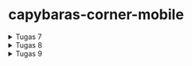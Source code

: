 ﻿# capybaras-corner-mobile
<details>
<summary> Tugas 7 </summary>

1. Jelaskan apa yang dimaksud dengan stateless widget dan stateful widget, dan jelaskan perbedaan dari keduanya.
2. Sebutkan widget apa saja yang kamu gunakan pada proyek ini dan jelaskan fungsinya.
3. Apa fungsi dari setState()? Jelaskan variabel apa saja yang dapat terdampak dengan fungsi tersebut.
4. Jelaskan perbedaan antara const dengan final.
5. Jelaskan bagaimana cara kamu mengimplementasikan checklist-checklist di atas.

=============== 1 ===============
<br/>
Stateless dan stateful adalah dua jenis keadaan widget yang ada pada flutter. Stateless widget artinya adalah widget yang menampilkan data yang tetap/konstan atau tidak sering berubah. Kebalikannya, stateful widget digunakan ketika kita ingin menampilkan data yang sering berubah selama berjalannya aplikasi. Contoh simple stateful widget seperti label yang menunjukkan sebuah counter, tentu akan menunjukkan angka yang berubah (incrementing) sedangkan contoh stateless misalkan label yang menunjukkan nama aplikasi.
<br/>
=============== 2 ===============
<br/>
| Widget                       | Kegunaan                                                                                                             |
|------------------------------|----------------------------------------------------------------------------------------------------------------------|
| `MaterialApp`                | Root aplikasi dengan struktur Material Design, menyediakan navigasi dan tema.                                       |
| `ThemeData`                  | Mengatur tema visual aplikasi, seperti warna, font, dan gaya lainnya.                                               |
| `ColorScheme.fromSwatch`     | Membuat skema warna dari palet warna yang dipilih, menetapkan `primarySwatch` dan warna sekunder.                   |
| `MyHomePage`                 | Widget yang akan menjadi halaman beranda atau home page dari aplikasi.                                              |
| `MyApp`                      | Custom widget sebagai root aplikasi, menyusun `MaterialApp` dan pengaturan tema serta halaman awal.                 |
| `runApp`                     | Fungsi untuk menjalankan aplikasi, menampilkan widget utama (`MyApp`) dalam hierarchy aplikasi Flutter.             |
| `Scaffold`                   | Menyediakan struktur halaman dasar dengan `AppBar` dan `body`.                                                      |
| `AppBar`                     | Toolbar di bagian atas halaman, menampilkan judul dan ikon aplikasi.                                                |
| `Text`                       | Menampilkan teks statis pada layar. Digunakan untuk judul, sambutan, dan informasi lainnya.                         |
| `Padding`                    | Menambahkan jarak di sekitar widget untuk tata letak yang lebih rapi.                                               |
| `Column`                     | Menyusun widget secara vertikal, seperti teks dan kartu dalam halaman.                                              |
| `Row`                        | Menyusun widget secara horizontal, seperti `InfoCard` dalam satu baris.                                             |
| `InfoCard`                   | Custom widget yang menampilkan informasi sederhana (judul dan konten).                                              |
| `ItemCard`                   | Custom widget untuk ikon dan teks opsional. Respon `onTap` untuk interaksi pengguna.                               |
| `GridView.count`             | Menampilkan grid dengan jumlah kolom tetap, seperti `ItemCard` dalam 3 kolom.                                       |
| `Card`                       | Menampilkan kotak dengan elevasi, memberikan tampilan visual untuk `InfoCard`.                                      |
| `Material`                   | Menambahkan efek Material Design pada `ItemCard`, seperti warna latar belakang dan sudut melengkung.               |
| `InkWell`                    | Menambahkan efek klik pada `ItemCard` dan menampilkan `SnackBar` saat ditekan.                                      |
| `SnackBar`                   | Menampilkan pesan sementara di bagian bawah layar, sebagai respons ketika `ItemCard` ditekan.                      |
| `MediaQuery.of(context)`     | Mengambil ukuran layar untuk menyesuaikan tampilan secara responsif.                                                |
| `SizedBox`                   | Menambahkan jarak vertikal antara elemen-elemen dalam kolom.                                                        |
<br/>
=============== 3 ===============
<br/>
setState() digunakan untuk memberi sinyal framework bahwa isi dari sebuah `StatefulWidget` telah berubah dan butuh dicek.
setState() hanya berdampak pada variabel atau data yang berada dalam State dari widget tersebut, khususnya variabel-variabel yang digunakan dalam metode build. Variabel yang terpengaruh antara lain:
1. Variabel dengan nilai dinamis atau bisa berubah: Variabel seperti int counter, String text, atau List items yang diinisialisasi dalam State widget bisa diubah, dan setState() akan memperbarui tampilan sesuai perubahan tersebut.
2. Data yang ditampilkan di UI: Semua data yang digunakan di dalam build method, seperti teks, gambar, ukuran, atau warna, jika terhubung dengan variabel dalam state yang berubah, akan terpengaruh oleh setState().
3. Properti widget: Jika suatu properti dari widget bergantung pada nilai variabel dalam State, maka perubahan nilai tersebut juga mempengaruhi tampilan widget. Misalnya, properti color dari widget Container yang bergantung pada nilai dari variabel dalam state.
<br/>
=============== 4 ===============
<br/>

| Sifat                         | `const`                              | `final`                            | 
|-------------------------------|--------------------------------------|------------------------------------|
| Waktu penentuan nilai         | Compile-time                         | Run-time                           | 
| Dapat berubah nilainya?       | Tidak                                | Tidak                              | 
| Penggunaan pada variabel instance? | Tidak bisa                        | Bisa                               | 
| Memerlukan kata kunci `static` untuk class-level konstanta? | Ya                                  | Tidak (tidak bisa const)  | 
| Bersifat immutable (tidak dapat diubah) | Ya, mutlak (benar-benar konstan) | Ya, tetapi nilai di-set saat run-time | 
| Cocok untuk                   | Nilai konstan di seluruh aplikasi    | Nilai yang diketahui saat run-time dan hanya di-set sekali | 
| Contoh                         | `static const double pi = 3.14;`    | `final DateTime now = DateTime.now();` |

<br/>
=============== 5 ===============
<br/>
Hal pertama yang dilakukan adalah membuat file baru bernama ``menu.dart`` pada folder lib. Lalu memindahkan class `MyHomePage` dari ``main.dart`` kemudian mengubah jenisnya menjadi stateless widget. Kemudian mengisi isi class `MyHomePage` sesuai definisi yang diperlukan suatu stateless widget. Lalu juga menambahkan 3 variable Strings (nama, kelas, npm) sebagai data yang ditunjukkan pada info card nanti.

Selanjutnya, membuat class baru bernama `InfoCard` di ``menu.dart`` yang akan menunjukkan data nama, kelas, npm yang di-define pada `MyHomePage`. class `InfoCard` ini akan membuat suatu widget Card yang berbentuk kotak dan akan menampilkan data dan title dari data tersebut.

Kemudian buat class `ItemHomePage` yang punya atribut name, icon, dan colors. name disini bertipe String, icon bertipe IconData, colors bertipe MaterialColor. Lalu buat konstruktor untuk class ini. Jadi tiap instance ItemHomePage akan memiliki name, icon, dan colors.

Kembali ke Class `MyHomePage`, tambahkan list of `ItemHomePage` sebagai button-button yang ingin ditambahkan. Pada buttonnya kita bisa memberi warna yang kita inginkan sesuai dengan yang kita masukkan pada pembuatan instance `ItemHomePage` nya.

Kemudian untuk menunjukkan bentuk button dan logic buttonnya, kita buat class `ItemCard`. yang akan memiliki variable class nya yaitu instance dari `ItemHomePage`. Build context dari `ItemCard` akan mengembalikan widget Material dengan color dan icon diambil dari attribut `ItemHomePage`. Kemudian ketika di-click, akan menunjukkan snackbar yang memberi pesan "Kamu telah menekan tombol (nama tombol)".

Setelah itu, kita perlu mengintegrasikan class-class ini ke Home Page. Widget yang akan di-build akan berupa scaffold yang mana kita harus mendefine AppBar dan Body nya. 
<br/>
</details>

<details>
<summary> Tugas 8 </summary>
  1. Apa kegunaan const di Flutter? Jelaskan apa keuntungan ketika menggunakan const pada kode Flutter. Kapan sebaiknya kita menggunakan
const, dan kapan sebaiknya tidak digunakan? <br/>
  2. Jelaskan dan bandingkan penggunaan Column dan Row pada Flutter. Berikan contoh implementasi dari masing-masing layout widget ini!<br/>
  3. Sebutkan apa saja elemen input yang kamu gunakan pada halaman form yang kamu buat pada tugas kali ini. Apakah terdapat elemen input
Flutter lain yang tidak kamu gunakan pada tugas ini? Jelaskan!<br/>
  4. Bagaimana cara kamu mengatur tema (theme) dalam aplikasi Flutter agar aplikasi yang dibuat konsisten? Apakah kamu mengimplementasikan
tema pada aplikasi yang kamu buat?<br/>
  5. Bagaimana cara kamu menangani navigasi dalam aplikasi dengan banyak halaman pada Flutter?

=============== 1 ===============
<br/>
Const di flutter berguna sebagai penanda bahwa suatu variable itu konstan. Berbeda dengan final, const ditentukan nilainya saat compile time jadi dapat mempercepat jalannya aplikasi. Sebaiknya gunakan const pada variable/pemanggilan fungsi yang tidak akan berubah statenya. Const sebaiknya tidak digunakan pada variable atau instansiasi suatu class yang akan membutuhkan/dapat nilainya ketika runtime.
<br/>
=============== 2 ===============
<br/>
1. Widget Column
Column adalah widget yang menyusun elemen-elemen secara vertikal (dari atas ke bawah). Widget ini berguna untuk menumpuk komponen secara vertikal, misalnya daftar teks atau tombol yang harus disusun dalam satu kolom.
```dart
Column(
  mainAxisAlignment: MainAxisAlignment.center, // Menempatkan widget di tengah vertikal
  crossAxisAlignment: CrossAxisAlignment.center, // Menempatkan widget di tengah horizontal
  children: [
    Text('Hello'),
    Text('Welcome to Flutter'),
    ElevatedButton(
      onPressed: () {},
      child: Text('Click Me'),
    ),
  ],
)
```
2. Widget Row
Row adalah widget yang menyusun elemen-elemen secara horizontal (dari kiri ke kanan). Widget ini sering digunakan ketika Anda ingin menempatkan elemen-elemen yang perlu ditampilkan secara berdampingan, misalnya ikon dan teks dalam satu baris.
```dart
Row(
  mainAxisAlignment: MainAxisAlignment.spaceEvenly, // Menyebar widget secara merata
  crossAxisAlignment: CrossAxisAlignment.center, // Menempatkan widget di tengah vertikal
  children: [
    Icon(Icons.home, size: 32),
    Text('Home'),
    Icon(Icons.settings, size: 32),
    Text('Settings'),
  ],
)
```
<br/>
=============== 3 ===============
<br/>
1. TextFormField: adalah widget dasar yang sering dipakai untuk input teks seperti nama, alamat, atau deskripsi. Elemen ini bisa digunakan dengan validator untuk memeriksa validitas input.
Dalam Project ini saya hanya menggunakan TextFormField, mungkin untuk pemilihan `Chill Level` saya bisa menggunakan slider.

Widget form input lainnya, yang sering dipakai:
- DropdownButtonFormField: Sering digunakan untuk memilih dari sekumpulan pilihan tetap, seperti kategori produk atau jenis kelamin.
- Checkbox: Untuk input yang hanya memerlukan pilihan "ya" atau "tidak," seperti setuju pada syarat dan ketentuan.
- Radio: Jika pilihan terbatas pada satu opsi dari beberapa, misalnya, pilihan jenis pembayaran.
- Slider: Berguna untuk memilih nilai numerik dalam rentang tertentu, seperti intensitas atau level sesuatu.
- Switch: Biasanya digunakan untuk pengaturan aktif/nonaktif, misalnya, notifikasi aplikasi.
- DatePicker: Menampilkan kalender untuk memilih tanggal, seperti pada formulir pemesanan.
- TimePicker: Untuk memilih waktu spesifik, misalnya untuk pengaturan jadwal.

<br/>
=============== 4 ===============
<br/>
Pada tanggal readme ini ditulis ``12/11/2024``, saya baru menggunakan widget ``ThemeData`` pada ``main.dart`` untuk mengatur theme color aplikasi. Saya juga menerapkan ``IconThemeData`` pada bagian AppBar di ``menu.dart``. Untuk pengaplikasian theme warna aplikasinya, dapat menggunakan ``Theme.of(context)``.
<br/>
=============== 5 ===============
<br/>
Tentu saja dengan widget Navigator adalah yang paling umum, cara kerjanya bisa dibayangkan sebagai stack of screens. Dimana ketika ingin berganti screen (dari top of stack) kita bisa lakukan push sebuah screen(widget), pop, ataupun mengganti top of stack dengan screen lain secara langsung. Penggunaan stack ini memungkinkan pengguna untuk rollback ke screen sebelumnya (dengan pop stack).
<br/>
</details>


<details>
  <summary> Tugas 9 </summary>
<br/>
1. Jelaskan mengapa kita perlu membuat model untuk melakukan pengambilan ataupun pengiriman data JSON? Apakah akan terjadi error jika kita tidak membuat model terlebih dahulu? <br/>
2. Jelaskan fungsi dari library http yang sudah kamu implementasikan pada tugas ini <br/>
3. Jelaskan fungsi dari CookieRequest dan jelaskan mengapa instance CookieRequest perlu untuk dibagikan ke semua komponen di aplikasi Flutter. <br/>
4. Jelaskan mekanisme pengiriman data mulai dari input hingga dapat ditampilkan pada Flutter. <br/>
5. Jelaskan mekanisme autentikasi dari login, register, hingga logout. Mulai dari input data akun pada Flutter ke Django hingga selesainya proses autentikasi oleh Django dan tampilnya menu pada Flutter. <br/>
6. Jelaskan bagaimana cara kamu mengimplementasikan checklist di atas secara step-by-step! (bukan hanya sekadar mengikuti tutorial) <br/>

=============== 1 ===============
<br/>
Alasan perlunya membuat model dalam data delivery JSON:
- Struktur Jelas: Model memastikan data yang diterima atau dikirim memiliki format yang konsisten.
- Parsing Mudah: Model mempermudah mengubah JSON ke objek yang bisa langsung dipakai di kode.
- Validasi Data: Model bisa memeriksa tipe dan format data agar sesuai sebelum dipakai.
- Kode Rapi: Dengan model, kode jadi lebih bersih dan lebih mudah dipahami.

Jika tidak membuat model, error tidak selalu terjadi namun ada beberapa hal yang dapat terjadi jika tidak membuat model yaitu
- Error Tipe Data: Data dari JSON bisa salah tipe (contoh, angka ternyata string).
- Kesulitan Debugging: Kalau ada masalah, jadi sulit melacak kesalahan karena data diproses manual.
- Kode Berantakan: Anda harus menulis banyak logika tambahan untuk mengakses atau memeriksa data.
- Error Tak Terduga: Kalau API berubah (misalnya, atribut dihapus atau diubah namanya), aplikasi bisa gagal tanpa pemberitahuan yang jelas.

<br/>
=============== 2 ===============
<br/>
Library http pada tugas ini digunakan untuk melakukan komunikasi antara aplikasi dengan server melalui protokol HTTP. Fungsi utamanya meliputi:

* Mengirim Permintaan HTTP: http memungkinkan aplikasi mengirim permintaan HTTP seperti GET, POST, PUT, dan DELETE ke server untuk mengambil atau mengubah data.<br/>
* Mengelola Respons dari Server: Library ini memproses respons dari server, seperti data JSON yang dikembalikan, status kode HTTP (misalnya, 200 untuk sukses atau 404 untuk tidak ditemukan), dan header respons lainnya.<br/>
* Parsing Data JSON: Data yang diterima dari server biasanya dalam format JSON. Dengan http, data ini dapat dengan mudah diubah menjadi objek Dart agar lebih mudah digunakan. <br/>
* Mendukung Aplikasi Berbasis REST API: http memudahkan integrasi aplikasi dengan REST API, seperti dalam tugas ini, di mana aplikasi Anda berkomunikasi dengan backend untuk mengambil atau mengirimkan data.<br/>

<br/>
=============== 3 ===============
<br/>
*CookieRequest* digunakan untuk menangani komunikasi HTTP dengan server, terutama yang membutuhkan autentikasi berbasis cookie. Fungsinya adalah:
Mengelola cookie: Menyimpan dan mengirim cookie untuk menjaga sesi pengguna.
Mempermudah request HTTP: Menangani pengiriman data (GET/POST) tanpa perlu mengatur cookie secara manual.
Otentikasi otomatis: Memastikan pengguna yang login tetap terautentikasi saat mengakses data atau halaman tertentu.

Kenapa Perlu Dibagikan ke Semua Komponen?
Menjaga sesi: Semua halaman butuh akses ke cookie agar pengguna tidak logout saat berpindah halaman.
Konsistensi data: Instance yang sama mencegah perbedaan data atau cookie antar halaman.
Efisiensi: Menghindari duplikasi kerja dan meminimalkan error saat berkomunikasi dengan server.
<br/>
=============== 4 ===============
<br/>
Misalkan input dari suatu website, akan diproses dari website tersebut yang mana akan mengirimkan endpointnya yang berisi data dari input tersebut dalam bentuk JSON. Kemudian dari Flutter
akan mengambil data JSON nya dengan await http. Kemudian data JSON yang sudah diambil akan diproses sesuai kebutuhan, lalu ditampilkan sesuai dengan yang diinginkan.
<br/>
=============== 5 ===============
<br/>
Dimulai dari register dari flutter, disini akan diminta input nama dan password yang akan dikirimkan dalam bentuk JSON ke website yang sesuai url kiriman dengan metode POST. Kemudian ke backend websitenya JSON dari flutter digunakan sebagai input untuk login di websitenya kemudian akan menghasilkan response yang sesuai dengan status login dan lagi response ini berupa JSON dari websitenya. Jika berhasil akan menghasilkan status success, kembali ke Flutter, flutter akan menunggu response JSON ini dan akan mengirimkan page login jika register berhasil.

Untuk bagian Login kurang lebih sama, input nama dan password dari Flutter dalam JSON ke website lalu diproses di Website yang hasilnya akan mengirim response JSON yang ditunggu oleh Flutter, kemudian Flutter bertindak sesuai hasil response JSON dari websitenya. Dalam kasus ini jika dikembalikan status = True, maka user sudah terlogin. Lalu di Flutter nya push page untuk menu utama.

Untuk bagian logout, Flutter hanya melakukan request.logout yang juga menunggu response JSON dari website. Di backend websitenya diproses untuk logout user kemudian dia mengembalikan JSON response lagi. Lalu jika response message nya berhasil Flutter mengembalikan user ke login page.

<br/>
=============== 6 ===============
<br/>
Pertama tentu saja mengatur Integrasi antara Flutter dengan Django, dengan menginstall dependencies yang dibutuhkan di Flutternya dan Django. Lalu juga membuat aplikasi baru pada Django nya bernama authentication yang akan mengatur masalah autentikasi dari Flutter ke Django. Kemudian ubah main.dart supaya memiliki CookieRequest fungsinya sesuai yang telah disebutkan di atas.

Pada aplikasi authentication di Django tambahkan semua fungsi views.py yang akan menghandle request dari Flutter dan mengembalikan response (bisa berupa JSON) ke Flutter. 

Lalu, pada flutter sendiri tambahkan semua file ``.dart`` yang berfungsi untuk menunjukkan fitur kepada user, seperti login, register, list produk.

Untuk bagian list produk pada Flutter, kita akan melakukan Fetch data dari Django tepatnya dari app main. Kita buat dulu modelsnya di Flutter supaya memudahkan validasi data dari Djangonya. Tentu saja untuk mendapatkan datanya, dari Django mengirimkan data JSON yang akan diolah di Flutter sesuai models. Kemudian baru ditunjukkan sesuai kebutuhan.

Karena diminta untuk menunjukkan detail untuk setiap produk dalam pagenya sendiri. Kita perlu membuat ``product_detail.dart`` untuk menghandle itu. pada list product page akan ada tombol yang mengarahkan ke page sesuai yang berisi detail produk yang diclick. Dari list product itu juga dikirimkan data yang telah di fetch disitu ke page detailnya.
Kemudian di page detail productnya tinggal menunjukkan hasil fetch data yang telah dilakukan di list product.

Kemudian kita juga harus mengintegrasikan form produk pada flutter dengan yang di django. Untuk ini kita perlu membuat fungsi views baru di Django, yang akan menerima data JSON dari Flutter, lalu di Djangonya, dibentuklah produknya, jika berhasil akan dikirimkan response berupa JSOn lagi ke Flutter. Produk yang berhasil ditambahkan itu akan masuk ke database Django.

<br/>

  
</details>
